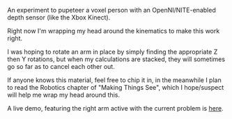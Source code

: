 An experiment to pupeteer a voxel person with an OpenNI/NITE-enabled depth sensor (like the Xbox Kinect).

Right now I'm wrapping my head around the kinematics to make this work right.

I was hoping to rotate an arm in place by simply finding the appropriate Z then Y rotations, but when my calculations are stacked, they will sometimes go so far as to cancel each other out.

If anyone knows this material, feel free to chip it in, in the meanwhile I plan to read the Robotics chapter of "Making Things See", which I hope/suspect will help me wrap my head around this.

A live demo, featuring the right arm active with the current problem is [here](http://danfinlay.com/projects/voxeljs/zigfu/).